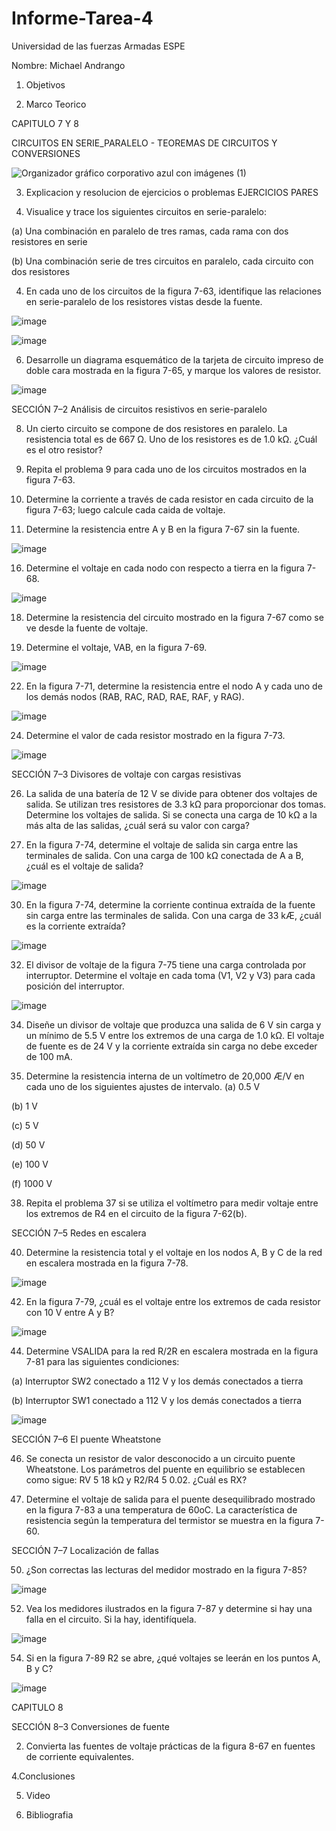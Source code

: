 # Informe-Tarea-4
Universidad de las fuerzas Armadas ESPE

Nombre: Michael Andrango

1. Objetivos 


2. Marco Teorico

CAPITULO 7 Y 8 

CIRCUITOS EN SERIE_PARALELO - TEOREMAS DE CIRCUITOS Y CONVERSIONES 

![Organizador gráfico corporativo azul con imágenes (1)](https://user-images.githubusercontent.com/107088999/206326345-44c4d78d-cdbe-4bc5-9a8b-1605410a668c.jpg)




3. Explicacion y resolucion de ejercicios o problemas  EJERCICIOS PARES

2. Visualice y trace los siguientes circuitos en serie-paralelo:

(a) Una combinación en paralelo de tres ramas, cada rama con dos resistores en serie

(b) Una combinación serie de tres circuitos en paralelo, cada circuito con dos resistores


4. En cada uno de los circuitos de la figura 7-63, identifique las relaciones en serie-paralelo de los resistores vistas desde la fuente.


![image](https://user-images.githubusercontent.com/107088999/208340755-643e284a-dde4-4f16-9a91-d3dcef464532.png)


![image](https://user-images.githubusercontent.com/107088999/208340647-2e200307-929b-455b-a8eb-311d5c597d1c.png)

6. Desarrolle un diagrama esquemático de la tarjeta de circuito impreso de doble cara mostrada en la figura 7-65, y marque los valores de resistor.

![image](https://user-images.githubusercontent.com/107088999/208341117-846d7a00-228b-450c-8115-b612e7039fa5.png)


SECCIÓN 7–2 Análisis de circuitos resistivos en serie-paralelo

8. Un cierto circuito se compone de dos resistores en paralelo. La resistencia total es de 667 Ω. Uno de los resistores es de 1.0 kΩ. ¿Cuál es el otro resistor?

10. Repita el problema 9 para cada uno de los circuitos mostrados en la figura 7-63.

12. Determine la corriente a través de cada resistor en cada circuito de la figura 7-63; luego calcule cada caida de voltaje.


14. Determine la resistencia entre A y B en la figura 7-67 sin la fuente.

![image](https://user-images.githubusercontent.com/107088999/208341747-165c0544-dd98-4199-b395-8bf73777c501.png)


16. Determine el voltaje en cada nodo con respecto a tierra en la figura 7-68.


![image](https://user-images.githubusercontent.com/107088999/208341891-ddadf5a0-a6c4-4dc8-a34e-0c2f76ab4c27.png)

18. Determine la resistencia del circuito mostrado en la figura 7-67 como se ve desde la fuente de voltaje.


20. Determine el voltaje, VAB, en la figura 7-69.

![image](https://user-images.githubusercontent.com/107088999/208342054-a6a4eee7-18ff-4015-b9e3-17728ee77d2b.png)


22. En la figura 7-71, determine la resistencia entre el nodo A y cada uno de los demás nodos (RAB, RAC, RAD, RAE, RAF, y RAG).

![image](https://user-images.githubusercontent.com/107088999/208342210-1c218415-ef9b-4e63-9ea2-be6aaffbf007.png)

24. Determine el valor de cada resistor mostrado en la figura 7-73.

![image](https://user-images.githubusercontent.com/107088999/208342309-930c61f0-3914-4fc3-a9a3-194161a3ce68.png)


SECCIÓN 7–3 Divisores de voltaje con cargas resistivas

26. La salida de una batería de 12 V se divide para obtener dos voltajes de salida. Se utilizan tres resistores de 3.3 kΩ para proporcionar dos tomas. Determine los voltajes de salida. Si se conecta una carga de 10 kΩ a la más alta de las salidas, ¿cuál será su valor con carga?


28. En la figura 7-74, determine el voltaje de salida sin carga entre las terminales de salida. Con una carga de 100 kΩ conectada de A a B, ¿cuál es el voltaje de salida?

![image](https://user-images.githubusercontent.com/107088999/208342668-6a7de624-dcf4-46f3-9116-76b037edbc1b.png)


30. En la figura 7-74, determine la corriente continua extraída de la fuente sin carga entre las terminales de salida. Con una carga de 33 kÆ, ¿cuál es la corriente extraída?

![image](https://user-images.githubusercontent.com/107088999/208342673-b9a75b28-e8e9-4206-81c1-823eb904106e.png)


32. El divisor de voltaje de la figura 7-75 tiene una carga controlada por interruptor. Determine el voltaje en cada toma (V1, V2 y V3) para cada posición del interruptor.

![image](https://user-images.githubusercontent.com/107088999/208342887-bf6af36a-b67d-4f99-a0f7-68cd77f82a26.png)


34. Diseñe un divisor de voltaje que produzca una salida de 6 V sin carga y un mínimo de 5.5 V entre los extremos de una carga de 1.0 kΩ. El voltaje de fuente es de 24 V y la corriente extraída sin carga no debe exceder de 100 mA.


36. Determine la resistencia interna de un voltímetro de 20,000 Æ/V en cada uno de los siguientes ajustes de intervalo.
(a) 0.5 V 

(b) 1 V 

(c) 5 V 

(d) 50 V 

(e) 100 V 

(f) 1000 V


38. Repita el problema 37 si se utiliza el voltímetro para medir voltaje entre los extremos de R4 en el circuito de la figura 7-62(b).


SECCIÓN 7–5 Redes en escalera

40. Determine la resistencia total y el voltaje en los nodos A, B y C de la red en escalera mostrada en la figura 7-78.

![image](https://user-images.githubusercontent.com/107088999/208343310-345b3e77-5383-4abc-bc89-fbf4d4156948.png)

42. En la figura 7-79, ¿cuál es el voltaje entre los extremos de cada resistor con 10 V entre A y B?


![image](https://user-images.githubusercontent.com/107088999/208343405-d7e3b6ee-9e5b-42fb-b62b-fc2e29a88341.png)

44. Determine VSALIDA para la red R/2R en escalera mostrada en la figura 7-81 para las siguientes condiciones:

(a) Interruptor SW2 conectado a 112 V y los demás conectados a tierra

(b) Interruptor SW1 conectado a 112 V y los demás conectados a tierra


![image](https://user-images.githubusercontent.com/107088999/208343505-32e5f563-337b-42b5-b059-dedfd9b32bcc.png)


SECCIÓN 7–6 El puente Wheatstone

46. Se conecta un resistor de valor desconocido a un circuito puente Wheatstone. Los parámetros del puente en equilibrio se establecen como sigue: RV 5 18 kΩ y R2/R4 5 0.02. ¿Cuál es RX?


48. Determine el voltaje de salida para el puente desequilibrado mostrado en la figura 7-83 a una temperatura de 60oC. La característica de resistencia según la temperatura del termistor se muestra en la figura 7-60.



SECCIÓN 7–7 Localización de fallas

50. ¿Son correctas las lecturas del medidor mostrado en la figura 7-85?

![image](https://user-images.githubusercontent.com/107088999/208343721-beb036d5-22b8-40c6-9b63-94f058181160.png)

52. Vea los medidores ilustrados en la figura 7-87 y determine si hay una falla en el circuito. Si la hay, identifíquela.

![image](https://user-images.githubusercontent.com/107088999/208343818-cbf38317-b605-4cd2-8c08-9054fdf94ca7.png)

54. Si en la figura 7-89 R2 se abre, ¿qué voltajes se leerán en los puntos A, B y C?

![image](https://user-images.githubusercontent.com/107088999/208343933-2c251f38-6f55-4e75-97d9-19c8548473b4.png)

CAPITULO 8

SECCIÓN 8–3 Conversiones de fuente

2. Convierta las fuentes de voltaje prácticas de la figura 8-67 en fuentes de corriente equivalentes.



4.Conclusiones 

5. Video

6. Bibliografia 
